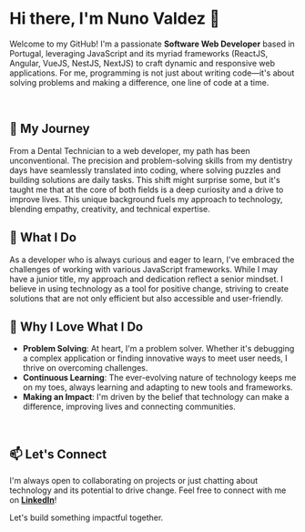 # Hi there, I'm Nuno Valdez 👋

Welcome to my GitHub! I'm a passionate **Software Web Developer** based in Portugal, leveraging JavaScript and its myriad frameworks (ReactJS, Angular, VueJS, NestJS, NextJS) to craft dynamic and responsive web applications. For me, programming is not just about writing code—it's about solving problems and making a difference, one line of code at a time.

<br>


## 🌱 My Journey

From a Dental Technician to a web developer, my path has been unconventional. The precision and problem-solving skills from my dentistry days have seamlessly translated into coding, where solving puzzles and building solutions are daily tasks. This shift might surprise some, but it's taught me that at the core of both fields is a deep curiosity and a drive to improve lives. This unique background fuels my approach to technology, blending empathy, creativity, and technical expertise.




## 💼 What I Do

As a developer who is always curious and eager to learn, I've embraced the challenges of working with various JavaScript frameworks. While I may have a junior title, my approach and dedication reflect a senior mindset. I believe in using technology as a tool for positive change, striving to create solutions that are not only efficient but also accessible and user-friendly.



## 🚀 Why I Love What I Do

- **Problem Solving**: At heart, I'm a problem solver. Whether it's debugging a complex application or finding innovative ways to meet user needs, I thrive on overcoming challenges.
- **Continuous Learning**: The ever-evolving nature of technology keeps me on my toes, always learning and adapting to new tools and frameworks.
- **Making an Impact**: I'm driven by the belief that technology can make a difference, improving lives and connecting communities.

<br>

## 📫 Let's Connect

I'm always open to collaborating on projects or just chatting about technology and its potential to drive change. Feel free to connect with me on **[LinkedIn](https://www.linkedin.com/in/nuno-valdez-39185327/)**!

Let's build something impactful together.
